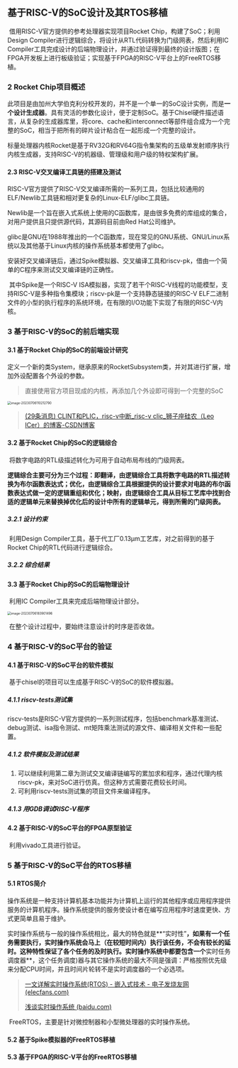 ## 基于RISC-V的SoC设计及其RTOS移植

​		借用RISC-V官方提供的参考处理器实现项目Rocket Chip，构建了SoC；利用Design Compiler进行逻辑综合，将设计从RTL代码转换为门级网表，然后利用IC Compiler工具完成设计的后端物理设计，并通过验证得到最终的设计版图；在FPGA开发板上进行板级验证；实现基于FPGA的RISC-V平台上的FreeRTOS移植。

### 2 Rocket Chip项目概述

​		此项目是由加州大学伯克利分校开发的，并不是一个单一的SoC设计实例，而是**一个设计生成器**。具有灵活的参数化设计，便于定制SoC。基于Chisel硬件描述语言，从复杂的生成器库里，将core、cache和interconnect等部件组合成为一个完整的SoC，相当于把所有的碎片设计粘合在一起形成一个完整的设计。

​		标量处理器内核Rocket是基于RV32G和RV64G指令集架构的五级单发射顺序执行内核生成器，支持RISC-V的机器级、管理级和用户级的特权架构扩展。

#### 2.3 RISC-V交叉编译工具链的搭建及测试

​		RISC-V官方提供了RISC-V交叉编译所需的一系列工具，包括比较通用的ELF/Newlib工具链和相对更复杂的Linux-ELF/glibc工具链。

​		Newlib是一个旨在嵌入式系统上使用的C函数库，是由很多免费的库组成的集合，对用户提供且只提供源代码，其源码目前由Red Hat公司维护。

​		glibc是GNU在1988年推出的一个C函数库，现在常见的GNU系统、GNU/Linux系统以及其他基于Linux内核的操作系统基本都使用了glibc。

​		安装好交叉编译链后，通过Spike模拟器、交叉编译工具和riscv-pk，借由一个简单的C程序来测试交叉编译链的正确性。

​		其中Spike是一个RISC-V ISA模拟器，实现了若干个RISC-V线程的功能模型，支持RISC-V是多种指令集模块；riscv-pk是一个支持静态链接的RISC-V ELF二进制文件的小型的执行程序的系统环境，在有限的I/O功能下实现了有限的RISC-V内核。

### 3 基于RISC-V的SoC的前后端实现

#### 3.1 基于Rocket Chip的SoC的前端设计研究

​		定义一个新的类System，继承原来的RocketSubsystem类，并对其进行扩展，增加外设配置各个外设的参数。

> 直接使用官方项目现成的内核，再添加几个外设即可得到一个完整的SoC

<img src="C:\Users\张云鑫\AppData\Roaming\Typora\typora-user-images\image-20230706110212790.png" alt="image-20230706110212790" style="zoom:50%;" />

> [(29条消息) CLINT和PLIC，risc-v中断_risc-v clic_狮子座硅农（Leo ICer）的博客-CSDN博客](https://blog.csdn.net/qianniuwei321/article/details/123250492)

#### 3.2 基于Rocket Chip的SoC的逻辑综合

​		将数字电路的RTL级描述转化为可用于自动布局布线的门级网表。

​		**逻辑综合主要可分为三个过程：即翻译，由逻辑综合工具将数字电路的RTL描述转换为布尔函数表达式；优化，由逻辑综合工具根据提供的设计要求对电路的布尔函数表达式做一定的逻辑重组和优化；映射，由逻辑综合工具从目标工艺库中找到合适的逻辑单元来替换掉优化后的设计中所有的逻辑单元，得到所需的门级网表。**

##### 3.2.1 设计约束

​		利用Design Compiler工具，基于代工厂0.13μm工艺库，对之前得到的基于Rocket Chip的RTL代码进行逻辑综合。

##### 3.2.2 综合结果

#### 3.3 基于Rocket Chip的SoC的后端物理设计

​		利用IC Compiler工具来完成后端物理设计部分。

<img src="C:\Users\张云鑫\AppData\Roaming\Typora\typora-user-images\image-20230706183901496.png" alt="image-20230706183901496" style="zoom:50%;" />

​		在整个设计过程中，要始终注意设计的时序是否收敛。

### 4 基于RISC-V的SoC平台的验证

#### 4.1 基于RISC-V的SoC平台的软件模拟

​		基于chisel的项目可以生成基于RISC-V的SoC的软件模拟器。

##### 4.1.1 riscv-tests测试集

​		riscv-tests是RISC-V官方提供的一系列测试程序，包括benchmark基准测试、debug测试、isa指令测试、mt矩阵乘法测试的源文件、编译相关文件和一些配置。

##### 4.1.2 软件模拟及测试结果

1. 可以继续利用第二章为测试交叉编译链编写的累加求和程序，通过代理内核riscv-pk，来对SoC进行仿真。但这种方式需要花费较长时间。
2. 可利用riscv-tests测试集的项目文件来编译程序。

##### 4.1.3 用GDB调试RISC-V程序

#### 4.2 基于RISC-V的SoC平台的FPGA原型验证

​		利用vivado工具进行验证。

### 5 基于RISC-V的SoC平台的RTOS移植

#### 5.1 RTOS简介

​		操作系统是一种支持计算机基本功能并为计算机上运行的其他程序或应用程序提供服务的计算机程序。操作系统提供的服务使设计者在编写应用程序时速度更快、方式更简单且易于维护。

​		实时操作系统与一般的操作系统相比，最大的特色就是**“实时性”**，如果有一个任务需要执行，实时操作系统会马上（在较短时间内）执行该任务，不会有较长的延时。这种特性保证了各个任务的及时执行。实时操作系统中都要包含一个**实时任务调度器**，这个任务调度)器与其它操作系统的最大不同是强调：严格按照优先级来分配CPU时间，并且时间片轮转不是实时调度器的一个必选项。 

> [一文详解实时操作系统(RTOS) - 嵌入式技术 - 电子发烧友网 (elecfans.com)](https://www.elecfans.com/emb/202208301886696.html)
>
> [浅谈实时操作系统 (baidu.com)](https://baijiahao.baidu.com/s?id=1746174074181093090&wfr=spider&for=pc)

​		FreeRTOS，主要是针对微控制器和小型微处理器的实时操作系统。

#### 5.2 基于Spike模拟器的FreeRTOS移植

#### 5.3 基于FPGA的RISC-V平台的FreeRTOS移植